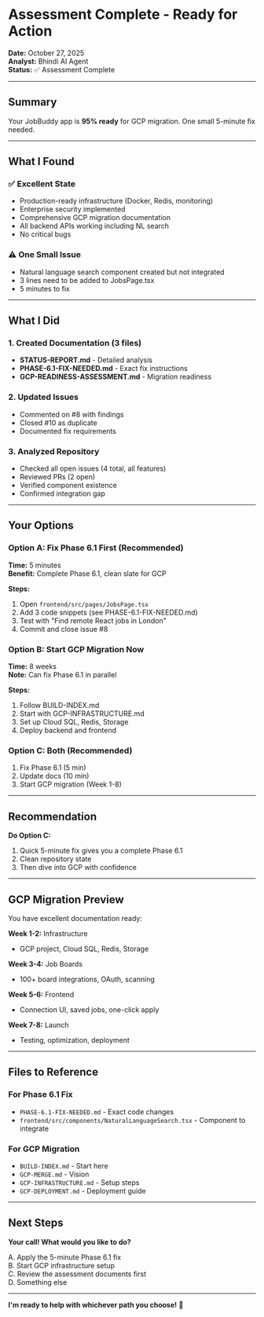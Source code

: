 # Assessment Complete - Ready for Action

**Date:** October 27, 2025  
**Analyst:** Bhindi AI Agent  
**Status:** ✅ Assessment Complete

---

## Summary

Your JobBuddy app is **95% ready** for GCP migration. One small 5-minute fix needed.

---

## What I Found

### ✅ Excellent State
- Production-ready infrastructure (Docker, Redis, monitoring)
- Enterprise security implemented
- Comprehensive GCP migration documentation
- All backend APIs working including NL search
- No critical bugs

### ⚠️ One Small Issue
- Natural language search component created but not integrated
- 3 lines need to be added to JobsPage.tsx
- 5 minutes to fix

---

## What I Did

### 1. Created Documentation (3 files)
- **STATUS-REPORT.md** - Detailed analysis
- **PHASE-6.1-FIX-NEEDED.md** - Exact fix instructions
- **GCP-READINESS-ASSESSMENT.md** - Migration readiness

### 2. Updated Issues
- Commented on #8 with findings
- Closed #10 as duplicate
- Documented fix requirements

### 3. Analyzed Repository
- Checked all open issues (4 total, all features)
- Reviewed PRs (2 open)
- Verified component existence
- Confirmed integration gap

---

## Your Options

### Option A: Fix Phase 6.1 First (Recommended)
**Time:** 5 minutes  
**Benefit:** Complete Phase 6.1, clean slate for GCP

**Steps:**
1. Open `frontend/src/pages/JobsPage.tsx`
2. Add 3 code snippets (see PHASE-6.1-FIX-NEEDED.md)
3. Test with "Find remote React jobs in London"
4. Commit and close issue #8

### Option B: Start GCP Migration Now
**Time:** 8 weeks  
**Note:** Can fix Phase 6.1 in parallel

**Steps:**
1. Follow BUILD-INDEX.md
2. Start with GCP-INFRASTRUCTURE.md
3. Set up Cloud SQL, Redis, Storage
4. Deploy backend and frontend

### Option C: Both (Recommended)
1. Fix Phase 6.1 (5 min)
2. Update docs (10 min)
3. Start GCP migration (Week 1-8)

---

## Recommendation

**Do Option C:**
1. Quick 5-minute fix gives you a complete Phase 6.1
2. Clean repository state
3. Then dive into GCP with confidence

---

## GCP Migration Preview

You have excellent documentation ready:

**Week 1-2:** Infrastructure
- GCP project, Cloud SQL, Redis, Storage

**Week 3-4:** Job Boards
- 100+ board integrations, OAuth, scanning

**Week 5-6:** Frontend
- Connection UI, saved jobs, one-click apply

**Week 7-8:** Launch
- Testing, optimization, deployment

---

## Files to Reference

### For Phase 6.1 Fix
- `PHASE-6.1-FIX-NEEDED.md` - Exact code changes
- `frontend/src/components/NaturalLanguageSearch.tsx` - Component to integrate

### For GCP Migration
- `BUILD-INDEX.md` - Start here
- `GCP-MERGE.md` - Vision
- `GCP-INFRASTRUCTURE.md` - Setup steps
- `GCP-DEPLOYMENT.md` - Deployment guide

---

## Next Steps

**Your call! What would you like to do?**

A. Apply the 5-minute Phase 6.1 fix  
B. Start GCP infrastructure setup  
C. Review the assessment documents first  
D. Something else

---

**I'm ready to help with whichever path you choose!** 🚀
